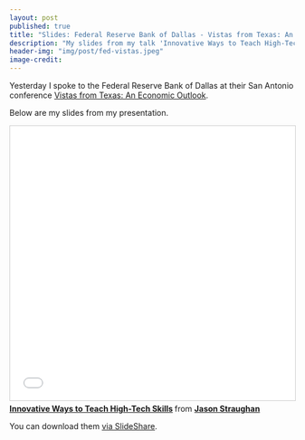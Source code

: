 ```yaml
---
layout: post
published: true
title: "Slides: Federal Reserve Bank of Dallas - Vistas from Texas: An Economic Outlook"
description: "My slides from my talk 'Innovative Ways to Teach High-Tech Skills' at the Federal Reserve Bank of Dallas Conference - Vistas from Texas: An Economic Outlook"
header-img: "img/post/fed-vistas.jpeg"
image-credit: 
---
```


Yesterday I spoke to the Federal Reserve Bank of Dallas at their San Antonio conference [Vistas from Texas: An Economic Outlook](https://www.dallasfed.org/research/events/2018/18vistas).

Below are my slides from my presentation.

<iframe src="//www.slideshare.net/slideshow/embed_code/key/k2moaEdVs3SxBo" width="595" height="485" frameborder="0" marginwidth="0" marginheight="0" scrolling="no" style="border:1px solid #CCC; border-width:1px; margin-bottom:5px; max-width: 100%;" allowfullscreen> </iframe> <div style="margin-bottom:5px"> <strong> <a href="//www.slideshare.net/JasonStraughan/innovative-ways-to-teach-hightech-skills" title="Innovative Ways to Teach High-Tech Skills" target="_blank">Innovative Ways to Teach High-Tech Skills</a> </strong> from <strong><a href="https://www.slideshare.net/JasonStraughan" target="_blank">Jason Straughan</a></strong> </div>

You can download them [via SlideShare](https://www.slideshare.net/JasonStraughan/innovative-ways-to-teach-hightech-skills).
